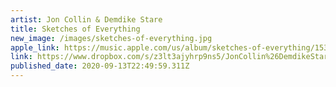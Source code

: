 ```yaml
---
artist: Jon Collin & Demdike Stare
title: Sketches of Everything
new_image: /images/sketches-of-everything.jpg
apple_link: https://music.apple.com/us/album/sketches-of-everything/1531710345
link: https://www.dropbox.com/s/z3lt3ajyhrp9ns5/JonCollin%26DemdikeStare.zip?dl=1
published_date: 2020-09-13T22:49:59.311Z
---
```

